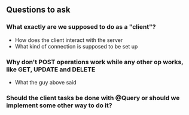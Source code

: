 ## Questions to ask

### What exactly are we supposed to do as a "client"?

- How does the client interact with the server
- What kind of connection is supposed to be set up

### Why don't POST operations work while any other op works, like GET, UPDATE and DELETE

- What the guy above said

### Should the client tasks be done with @Query or should we implement some other way to do it?